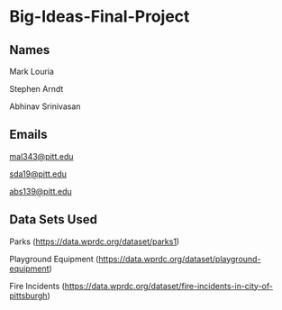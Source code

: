 # Big-Ideas-Final-Project

## Names
  Mark Louria
  
  Stephen Arndt
  
  Abhinav Srinivasan

## Emails
  mal343@pitt.edu
  
  sda19@pitt.edu
  
  abs139@pitt.edu
  
## Data Sets Used 
  Parks (https://data.wprdc.org/dataset/parks1)
  
  Playground Equipment (https://data.wprdc.org/dataset/playground-equipment)
  
  Fire Incidents (https://data.wprdc.org/dataset/fire-incidents-in-city-of-pittsburgh)
